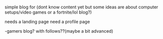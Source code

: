 simple blog for (dont know content yet but some ideas are about computer setups/video games or a fortnite/lol blog?)

needs a landing page
need a profile page

-gamers blog?
with follows??(maybe a bit advanced)

